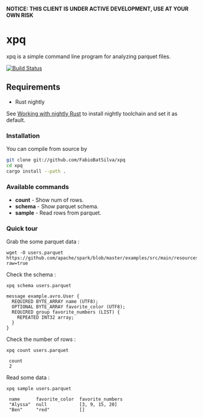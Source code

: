 **NOTICE: THIS CLIENT IS UNDER ACTIVE DEVELOPMENT, USE AT YOUR OWN RISK**

# xpq
xpq is a simple command line program for analyzing parquet files.

[![Build Status](https://travis-ci.org/FabioBatSilva/xpq.svg?branch=master)](https://travis-ci.org/FabioBatSilva/xpq)


## Requirements
- Rust nightly

See [Working with nightly Rust](https://github.com/rust-lang-nursery/rustup.rs/blob/master/README.md#working-with-nightly-rust)
to install nightly toolchain and set it as default.

### Installation
You can compile from source by

```bash
git clone git://github.com/FabioBatSilva/xpq
cd xpq
cargo install --path .
```

### Available commands

* **count** - Show num of rows.
* **schema** - Show parquet schema.
* **sample** - Read rows from parquet.

### Quick tour

Grab the some parquet data :

```
wget -O users.parquet https://github.com/apache/spark/blob/master/examples/src/main/resources/users.parquet?raw=true

```

Check the schema :
```
xpq schema users.parquet

message example.avro.User {
  REQUIRED BYTE_ARRAY name (UTF8);
  OPTIONAL BYTE_ARRAY favorite_color (UTF8);
  REQUIRED group favorite_numbers (LIST) {
    REPEATED INT32 array;
  }
}
```

Check the number of rows :
```
xpq count users.parquet

 count
 2
```

Read some data :
```
xpq sample users.parquet

 name      favorite_color  favorite_numbers
 "Alyssa"  null            [3, 9, 15, 20]
 "Ben"     "red"           []
```
